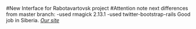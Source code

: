 #New Interface for Rabotavartovsk project
#Attention note next differences from master branch:
-used rmagick 2.13.1
-used twitter-bootstrap-rails
Good job in Siberia.
[*Our site*](http://rabota-vartovsk.ru/)
 

